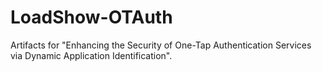 # LoadShow-OTAuth
Artifacts for "Enhancing the Security of One-Tap Authentication Services via Dynamic Application Identification".
